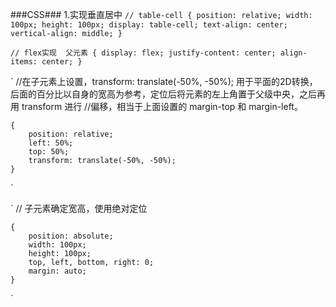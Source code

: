 ###CSS###
1.实现垂直居中
`
    // table-cell
    {
        position: relative;
        width: 100px;
        height: 100px;
        display: table-cell;
        text-align: center;
        vertical-align: middle;
    }
`

`
    // flex实现  父元素
    {
        display: flex;
        justify-content: center;
        align-items: center;
    }
`

`
    //在子元素上设置，transform: translate(-50%, -50%);  用于平面的2D转换，后面的百分比以自身的宽高为参考，定位后将元素的左上角置于父级中央，之后再用 transform 进行
    //偏移，相当于上面设置的 margin-top 和 margin-left。

    {
        position: relative;
        left: 50%;
        top: 50%;
        transform: translate(-50%, -50%);
    }
`

`
    // 子元素确定宽高，使用绝对定位

    {
        position: absolute;
        width: 100px;
        height: 100px;
        top, left, bottom, right: 0;
        margin: auto;
    }
`